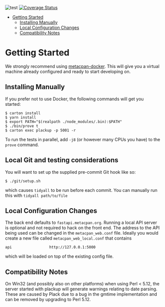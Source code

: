 ![test](https://github.com/metacpan/metacpan-web/workflows/test/badge.svg?branch=master)
[![Coverage Status](https://coveralls.io/repos/metacpan/metacpan-web/badge.svg)](https://coveralls.io/r/metacpan/metacpan-web)

<!-- vim-markdown-toc GFM -->

* [Getting Started](#getting-started)
    * [Installing Manually](#installing-manually)
    * [Local Configuration Changes](#local-configuration-changes)
    * [Compatibility Notes](#compatibility-notes)

<!-- vim-markdown-toc -->

# Getting Started

We strongly recommend using [metacpan-docker](https://github.com/metacpan/metacpan-docker).
This will give you a virtual machine already configured and ready to start developing on.

## Installing Manually

If you prefer not to use Docker, the following commands will get you started:

    $ carton install
    $ yarn install
    $ export PATH="$(realpath ./node_modules/.bin):$PATH"
    $ ./bin/prove t
    $ carton exec plackup -p 5001 -r

To run the tests in parallel, add `-j8` (or however many CPUs you have) to the
`prove` command.

## Local Git and testing considerations

You will want to set up the supplied pre-commit Git hook like so:

    $ ./git/setup.sh

which causes `tidyall` to be run before each commit. You can manually
run this with `tidyall path/to/file`

## Local Configuration Changes

The back end defaults to `fastapi.metacpan.org`. Running a local API server is
optional and not required to hack on the front end.  The address to the API
being used can be changed in the `metacpan_web.conf` file.  Ideally you would create a
new file called `metacpan_web_local.conf` that contains

    api                 http://127.0.0.1:5000

which will be loaded on top of the existing config file.

## Compatibility Notes

On Win32 (and possibly also on other platforms) when using Perl < 5.12, the
server started with plackup will generate warnings relating to date parsing.
These are caused by Plack due to a bug in the gmtime implementation and can be
removed by upgrading to Perl 5.12.
